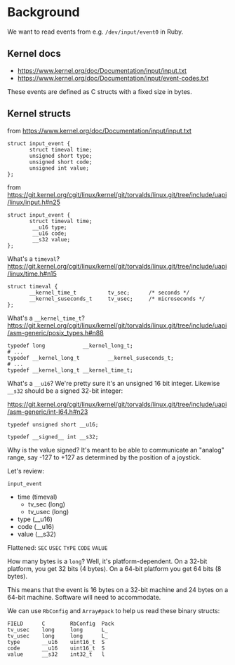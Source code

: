 # Background

We want to read events from e.g. `/dev/input/event0` in Ruby.

## Kernel docs

* https://www.kernel.org/doc/Documentation/input/input.txt
* https://www.kernel.org/doc/Documentation/input/event-codes.txt

These events are defined as C structs with a fixed size in bytes.

## Kernel structs

from https://www.kernel.org/doc/Documentation/input/input.txt

```
struct input_event {
       struct timeval time;
       unsigned short type;
       unsigned short code;
       unsigned int value;
};
```

from
https://git.kernel.org/cgit/linux/kernel/git/torvalds/linux.git/tree/include/uapi/linux/input.h#n25

```
struct input_event {
       struct timeval time;
        __u16 type;
        __u16 code;
        __s32 value;
};
```

What's a `timeval`?
https://git.kernel.org/cgit/linux/kernel/git/torvalds/linux.git/tree/include/uapi/linux/time.h#n15

```
struct timeval {
       __kernel_time_t          tv_sec;      /* seconds */
       __kernel_suseconds_t     tv_usec;     /* microseconds */
};
```

What's a `__kernel_time_t`?
https://git.kernel.org/cgit/linux/kernel/git/torvalds/linux.git/tree/include/uapi/asm-generic/posix_types.h#n88

```
typedef long            __kernel_long_t;
# ...
typedef __kernel_long_t         __kernel_suseconds_t;
# ...
typedef __kernel_long_t __kernel_time_t;
```

What's a `__u16`?  We're pretty sure it's an unsigned 16 bit integer.
Likewise `__s32` should be a signed 32-bit integer:

https://git.kernel.org/cgit/linux/kernel/git/torvalds/linux.git/tree/include/uapi/asm-generic/int-l64.h#n23

```
typedef unsigned short __u16;

typedef __signed__ int __s32;
```

Why is the value signed?  It's meant to be able to communicate an "analog"
range, say -127 to +127 as determined by the position of a joystick.

Let's review:

`input_event`

* time (timeval)
  - tv_sec (long)
  - tv_usec (long)
* type (__u16)
* code (__u16)
* value (__s32)

Flattened: `SEC` `USEC` `TYPE` `CODE` `VALUE`

How many bytes is a `long`?  Well, it's platform-dependent.  On a 32-bit
platform, you get 32 bits (4 bytes).  On a 64-bit platform you get 64 bits
(8 bytes).

This means that the event is 16 bytes on a 32-bit machine and 24 bytes on a
64-bit machine.  Software will need to accommodate.

We can use `RbConfig` and `Array#pack` to help us read these binary structs:

```
FIELD      C        RbConfig  Pack
tv_usec    long     long      L_
tv_usec    long     long      L_
type       __u16    uint16_t  S
code       __u16    uint16_t  S
value      __s32    int32_t   l
```
